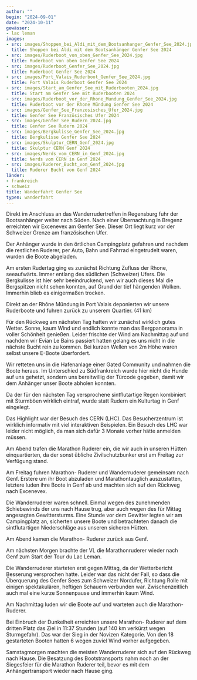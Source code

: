 ```yaml
---
author: ""
begin: "2024-09-01"
date: "2024-10-11"
gewässer:
- lac leman
images:
- src: images/Shoppen_bei_Aldi_mit_dem_Bootsanhanger_Genfer_See_2024.jpg
  title: Shoppen bei Aldi mit dem Bootsanhänger Genfer See 2024
- src: images/Ruderboot_von_oben_Genfer_See_2024.jpg
  title: Ruderboot von oben Genfer See 2024
- src: images/Ruderboot_Genfer_See_2024.jpg
  title: Ruderboot Genfer See 2024
- src: images/Port_Valais_Ruderboot_Genfer_See_2024.jpg
  title: Port Valais Ruderboot Genfer See 2024
- src: images/Start_am_Genfer_See_mit_Ruderbooten_2024.jpg
  title: Start am Genfer See mit Ruderbooten 2024
- src: images/Ruderboot_vor_der_Rhone_Mundung_Genfer_See_2024.jpg
  title: Ruderboot vor der Rhone Mündung Genfer See 2024
- src: images/Genfer_See_Franzosisches_Ufer_2024.jpg
  title: Genfer See Französisches Ufer 2024
- src: images/Genfer_See_Rudern_2024.jpg
  title: Genfer See Rudern 2024
- src: images/Bergkulisse_Genfer_See_2024.jpg
  title: Bergkulisse Genfer See 2024
- src: images/Skulptur_CERN_Genf_2024.jpg
  title: Skulptur CERN Genf 2024
- src: images/Nerds_vom_CERN_in_Genf_2024.jpg
  title: Nerds vom CERN in Genf 2024
- src: images/Ruderer_Bucht_von_Genf_2024.jpg
  title: Ruderer Bucht von Genf 2024
länder:
- frankreich
- schweiz
title: Wanderfahrt Genfer See
typen: wanderfahrt
---
```


Direkt im Anschluss an das Wanderrudertreffen in Regensburg fuhr der Bootsanhänger weiter nach Süden. Nach einer Übernachtung in Bregenz erreichten wir Excenevex am Genfer See. Dieser Ort liegt kurz vor der Schweizer Grenze am französischen Ufer.

Der Anhänger wurde in den örtlichen Campingplatz gefahren und nachdem die restlichen Ruderer, per Auto, Bahn und Fahrrad eingetrudelt waren, wurden die Boote abgeladen.

Am ersten Rudertag ging es zunächst Richtung Zufluss der Rhone, seeaufwärts. Immer entlang des südlichen (Schweizer) Ufers. Die Bergkulisse ist hier sehr beeindruckend, wen wir auch dieses Mal die Bergspitzen nicht sehen konnten, auf Grund der tief hängenden Wolken. Immerhin blieb es einigermaßen trocken.

Direkt an der Rhône Mündung in Port Valais deponierten wir unsere Ruderboote und fuhren zurück zu unserem Quartier. (41 km)

Für den Rückweg am nächsten Tag hatten wir zunächst wirklich gutes Wetter. Sonne, kaum Wind und endlich konnte man das Bergpanorama in voller Schönheit genießen. Leider frischte der Wind am Nachmittag auf und nachdem wir Evian Le Bains passiert hatten gelang es uns nicht in die nächste Bucht rein zu kommen. Bei kurzen Wellen von 2m Höhe waren selbst unsere E-Boote überfordert.

Wir retteten uns in die Hafenanlage einer Gated Community und nahmen die Boote heraus. Im Unterschied zu Südfrankreich wurde hier nicht die Hunde auf uns gehetzt, sondern uns bereitwillig der Türcode gegeben, damit wir dem Anhänger unser Boote abholen konnten.

Da der für den nächsten Tag versprochene sintflutartige Regen kombiniert mit Sturmböen wirklich eintraf, wurde statt Rudern ein Kulturtag in Genf eingelegt.

Das Highlight war der Besuch des CERN (LHC). Das Besucherzentrum ist wirklich informativ mit viel interaktiven Beispielen. Ein Besuch des LHC war leider nicht möglich, da man sich dafür 3 Monate vorher hätte anmelden müssen.

Am Abend trafen die Marathon Ruderer ein, die wir auch in unseren Hütten einquartierten, da der sonst übliche Zivilschutzbunker erst am Freitag zur Verfügung stand.

Am Freitag fuhren Marathon- Ruderer und Wanderruderer gemeinsam nach Genf. Erstere um ihr Boot abzuladen und Marathontauglich auszustatten, letztere luden ihre Boote in Genf ab und machten sich auf den Rückweg nach Excenevex.

Die Wanderruderer waren schnell. Einmal wegen des zunehmenden Schiebewinds der uns nach Hause trug, aber auch wegen des für Mittag angesagten Gewittersturms. Eine Stunde vor dem Gewitter legten wir am Campingplatz an, sicherten unsere Boote und betrachteten danach die sintflutartigen Niederschläge aus unseren sicheren Hütten.

Am Abend kamen die Marathon- Ruderer zurück aus Genf.

Am nächsten Morgen brachte der VL die Marathonruderer wieder nach Genf zum Start der Tour du Lac Leman.

Die Wanderruderer starteten erst gegen Mittag, da der Wetterbericht Besserung versprochen hatte. Leider war das nicht der Fall, so dass die Überquerung des Genfer Sees zum Schweizer Nordufer, Richtung Rolle mit einigen spektakulären, heftigen Schauern verbunden war. Zwischenzeitlich auch mal eine kurze Sonnenpause und immerhin kaum Wind.

Am Nachmittag luden wir die Boote auf und warteten auch die Marathon-Ruderer.

Bei Einbruch der Dunkelheit erreichten unsere Marathon- Ruderer auf dem dritten Platz das Ziel in 11:37 Stunden (auf 140 km verkürzt wegen Sturmgefahr). Das war der Sieg in der Novizen Kategorie. Von den 18 gestarteten Booten hatten 6 wegen zuviel Wind vorher aufgegeben.

Samstagmorgen machten die meisten Wanderruderer sich auf den Rückweg nach Hause. Die Besatzung des Bootstransports nahm noch an der Siegesfeier für die Marathon Ruderer teil, bevor es mit dem Anhängertransport wieder nach Hause ging.
